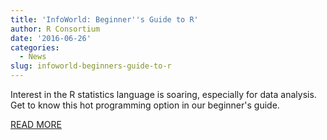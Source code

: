 ```yaml
---
title: 'InfoWorld: Beginner''s Guide to R'
author: R Consortium
date: '2016-06-26'
categories:
  - News
slug: infoworld-beginners-guide-to-r
---
```


Interest in the R statistics language is soaring, especially for data analysis. Get to know this hot programming option in our beginner's guide.

[READ MORE](http://www.infoworld.com/article/2612058/ruby/beginner-s-guide-to-r--introduction.html#tk.ifw-infsb)
